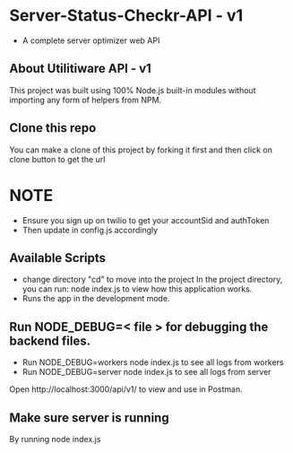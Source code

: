# Server-Status-Checkr-API - v1
- A complete server optimizer web API

## About Utilitiware API - v1    
This project was built using 100% Node.js built-in modules without importing any form of helpers from NPM.

## Clone this repo
You can make a clone of this project by forking it first and then click on clone button to get the url

# NOTE
- Ensure you sign up on twilio to get your accountSid and authToken
- Then update in config.js accordingly

## Available Scripts
- change directory "cd" to move into the project 
In the project directory, you can run: 
node index.js to view how this application works.
- Runs the app in the development mode.

## Run NODE_DEBUG=< file > for debugging the backend files.
- Run NODE_DEBUG=workers node index.js to see all logs from workers
- Run NODE_DEBUG=server node index.js to see all logs from server

Open http://localhost:3000/api/v1/<route i.e user> to view and use in Postman.

## Make sure server is running 
By running node index.js
